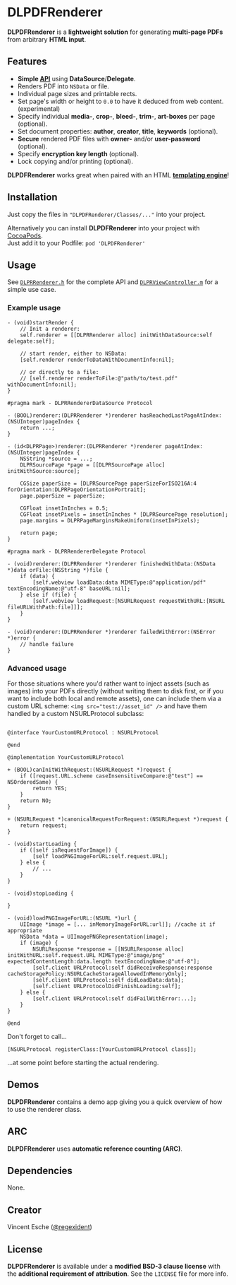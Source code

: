 # DLPDFRenderer

**DLPDFRenderer** is a **lightweight solution** for generating **multi-page PDFs** from arbitrary **HTML input**.

## Features

* **Simple [API](DLPDFRenderer/Classes/DLPDFRenderer.h)** using **DataSource**/**Delegate**.
* Renders PDF into `NSData` or file.
* Individual page sizes and printable rects.
* Set page's width or height to `0.0` to have it deduced from web content. (experimental)
* Specify individual **media-**, **crop-**, **bleed-**, **trim-**, **art-boxes** per page (optional).
* Set document properties: **author**, **creator**, **title**, **keywords** (optional).
* **Secure** rendered PDF files with **owner-** and/or **user-password** (optional).
* Specify **encryption key length** (optional).
* Lock copying and/or printing (optional).

**DLPDFRenderer** works great when paired with an HTML **[templating engine](https://github.com/groue/GRMustache)**!

## Installation

Just copy the files in `"DLPDFRenderer/Classes/..."` into your project.

Alternatively you can install **DLPDFRenderer** into your project with [CocoaPods](http://beta.cocoapods.org/).  
Just add it to your Podfile: `pod 'DLPDFRenderer'`

## Usage

See [`DLPRRenderer.h`](DLPDFRenderer/Classes/DLPRRenderer.h) for the complete API and [`DLPRViewController.m`](DLPDFRenderer/DLPRViewController.m) for a simple use case.

### Example usage

```objc
- (void)startRender {
    // Init a renderer:
    self.renderer = [[DLPRRenderer alloc] initWithDataSource:self delegate:self];

    // start render, either to NSData:
    [self.renderer renderToDataWithDocumentInfo:nil];

    // or directly to a file:
    // [self.renderer renderToFile:@"path/to/test.pdf" withDocumentInfo:nil];
}

#pragma mark - DLPRRendererDataSource Protocol

- (BOOL)renderer:(DLPRRenderer *)renderer hasReachedLastPageAtIndex:(NSUInteger)pageIndex {
    return ...;
}

- (id<DLPRPage>)renderer:(DLPRRenderer *)renderer pageAtIndex:(NSUInteger)pageIndex {
    NSString *source = ...;
	DLPRSourcePage *page = [[DLPRSourcePage alloc] initWithSource:source];
	
	CGSize paperSize = [DLPRSourcePage paperSizeForISO216A:4 forOrientation:DLPRPageOrientationPortrait];
	page.paperSize = paperSize;
	
	CGFloat insetInInches = 0.5;
	CGFloat insetPixels = insetInInches * [DLPRSourcePage resolution];
	page.margins = DLPRPageMarginsMakeUniform(insetInPixels);
	
    return page;
}

#pragma mark - DLPRRendererDelegate Protocol

- (void)renderer:(DLPRRenderer *)renderer finishedWithData:(NSData *)data orFile:(NSString *)file {
	if (data) {
		[self.webview loadData:data MIMEType:@"application/pdf" textEncodingName:@"utf-8" baseURL:nil];
	} else if (file) {
		[self.webview loadRequest:[NSURLRequest requestWithURL:[NSURL fileURLWithPath:file]]];
	}
}

- (void)renderer:(DLPRRenderer *)renderer failedWithError:(NSError *)error {
	// handle failure
}

```

### Advanced usage

For those situations where you'd rather want to inject assets (such as images) into your PDFs directly (without writing them to disk first, or if you want to include both local and remote assets), one can include them via a custom URL scheme: `<img src="test://asset_id" />` and have them handled by a custom NSURLProtocol subclass:

```objc

@interface YourCustomURLProtocol : NSURLProtocol

@end

@implementation YourCustomURLProtocol

+ (BOOL)canInitWithRequest:(NSURLRequest *)request {
    if ([request.URL.scheme caseInsensitiveCompare:@"test"] == NSOrderedSame) {
        return YES;
    }
    return NO;
}

+ (NSURLRequest *)canonicalRequestForRequest:(NSURLRequest *)request {
    return request;
}

- (void)startLoading {
    if ([self isRequestForImage]) {
        [self loadPNGImageForURL:self.request.URL];
    } else {
        // ...
    }
}

- (void)stopLoading {
    
}

- (void)loadPNGImageForURL:(NSURL *)url {
    UIImage *image = [... inMemoryImageForURL:url]]; //cache it if appropriate
    NSData *data = UIImagePNGRepresentation(image);
    if (image) {
        NSURLResponse *response = [[NSURLResponse alloc] initWithURL:self.request.URL MIMEType:@"image/png" expectedContentLength:data.length textEncodingName:@"utf-8"];
        [self.client URLProtocol:self didReceiveResponse:response cacheStoragePolicy:NSURLCacheStorageAllowedInMemoryOnly];
        [self.client URLProtocol:self didLoadData:data];
        [self.client URLProtocolDidFinishLoading:self];
    } else {
        [self.client URLProtocol:self didFailWithError:...];
    }
}

@end
```

Don't forget to call…

```objc
[NSURLProtocol registerClass:[YourCustomURLProtocol class]];
```

…at some point before starting the actual rendering.

## Demos

**DLPDFRenderer** contains a demo app giving you a quick overview of how to use the renderer class.

## ARC

**DLPDFRenderer** uses **automatic reference counting (ARC)**.

## Dependencies

None.

## Creator

Vincent Esche ([@regexident](http://twitter.com/regexident))

## License

**DLPDFRenderer** is available under a **modified BSD-3 clause license** with the **additional requirement of attribution**. See the `LICENSE` file for more info.
